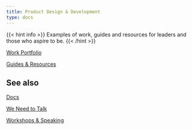 ```yaml
---
title: Product Design & Development
type: docs
---
```


{{< hint info >}}
Examples of work, guides and resources for leaders and those who aspire to be.
{{< /hint >}}



[Work Portfolio](Product%20Design%20&%20Development%20afa0909333974a44b429a0222b5da078/Work%20Portfolio%20b8433897e1eb4ba1920cb39a8b2cfa80.csv)

[Guides & Resources](Product%20Design%20&%20Development%20afa0909333974a44b429a0222b5da078/Guides%20&%20Resources%209c59a6c2844844dea75617f258070aa2.csv)

## See also

[Docs](Writing%20&%20Guides%20fa321c87366a4d1e980bc71c644019f2/Research%204e9411ee1b9a483dadbf05e5ca54bbd2.md) 

[We Need to Talk](Writing%20&%20Guides%20fa321c87366a4d1e980bc71c644019f2/We%20Need%20to%20Talk%207151fc16be0a4401adf773fd8fe173e1.md) 

[Workshops & Speaking](Workshops%20&%20Speaking%2036120c3c5ad142a88fe549913f2e06be.md)